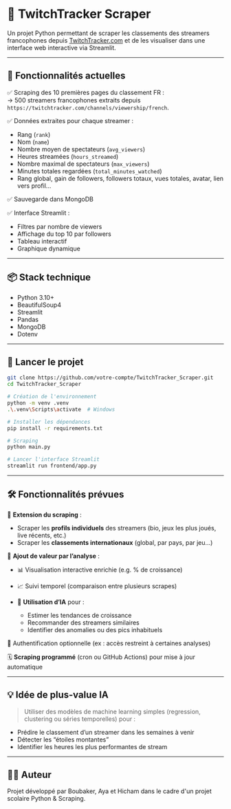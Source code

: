 # 🎥 TwitchTracker Scraper

Un projet Python permettant de scraper les classements des streamers francophones depuis [TwitchTracker.com](https://twitchtracker.com) et de les visualiser dans une interface web interactive via Streamlit.

---

## 🚀 Fonctionnalités actuelles

✅ Scraping des 10 premières pages du classement FR :  
→ 500 streamers francophones extraits depuis `https://twitchtracker.com/channels/viewership/french`.

✅ Données extraites pour chaque streamer :
- Rang (`rank`)
- Nom (`name`)
- Nombre moyen de spectateurs (`avg_viewers`)
- Heures streamées (`hours_streamed`)
- Nombre maximal de spectateurs (`max_viewers`)
- Minutes totales regardées (`total_minutes_watched`)
- Rang global, gain de followers, followers totaux, vues totales, avatar, lien vers profil…

✅ Sauvegarde dans MongoDB

✅ Interface Streamlit :
- Filtres par nombre de viewers
- Affichage du top 10 par followers
- Tableau interactif
- Graphique dynamique

---

## 📦 Stack technique

- Python 3.10+
- BeautifulSoup4
- Streamlit
- Pandas
- MongoDB
- Dotenv

---

## 🧪 Lancer le projet

```bash
git clone https://github.com/votre-compte/TwitchTracker_Scraper.git
cd TwitchTracker_Scraper

# Création de l'environnement
python -m venv .venv
.\.venv\Scripts\activate  # Windows

# Installer les dépendances
pip install -r requirements.txt

# Scraping
python main.py

# Lancer l'interface Streamlit
streamlit run frontend/app.py
````

---

## 🛠️ Fonctionnalités prévues

🔄 **Extension du scraping** :

* Scraper les **profils individuels** des streamers (bio, jeux les plus joués, live récents, etc.)
* Scraper les **classements internationaux** (global, par pays, par jeu…)

🧠 **Ajout de valeur par l’analyse** :

* 📊 Visualisation interactive enrichie (e.g. % de croissance)
* 📈 Suivi temporel (comparaison entre plusieurs scrapes)
* 🤖 **Utilisation d’IA** pour :

  * Estimer les tendances de croissance
  * Recommander des streamers similaires
  * Identifier des anomalies ou des pics inhabituels

🔐 Authentification optionnelle (ex : accès restreint à certaines analyses)

🗓️ **Scraping programmé** (cron ou GitHub Actions) pour mise à jour automatique

---

## 💡 Idée de plus-value IA

> Utiliser des modèles de machine learning simples (regression, clustering ou séries temporelles) pour :

* Prédire le classement d’un streamer dans les semaines à venir
* Détecter les “étoiles montantes”
* Identifier les heures les plus performantes de stream

---

## 🧑‍💻 Auteur

Projet développé par Boubaker, Aya et Hicham dans le cadre d'un projet scolaire Python & Scraping.

